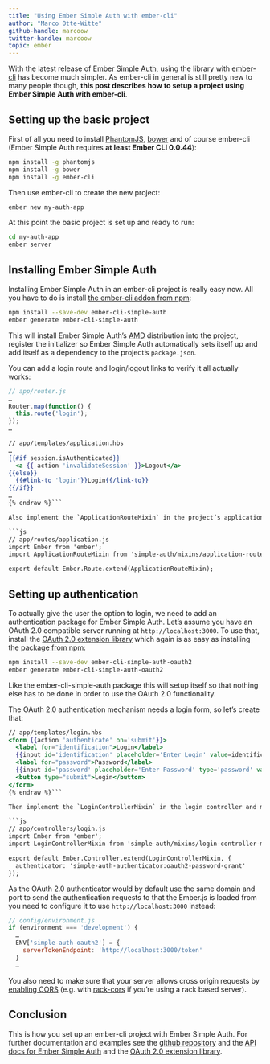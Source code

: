 ```yaml
---
title: "Using Ember Simple Auth with ember-cli"
author: "Marco Otte-Witte"
github-handle: marcoow
twitter-handle: marcoow
topic: ember
---
```


With the latest release of [Ember Simple Auth](https://github.com/simplabs/ember-simple-auth), using the library with [ember-cli](https://github.com/ember-cli/ember-cli) has become much simpler. As ember-cli in general is still pretty new to many people though, **this post describes how to setup a project using Ember Simple Auth with ember-cli**.

<!--break-->

## Setting up the basic project

First of all you need to install [PhantomJS](http://phantomjs.org), [bower](http://bower.io) and of course ember-cli (Ember Simple Auth requires **at least Ember CLI 0.0.44**):

```bash
npm install -g phantomjs
npm install -g bower
npm install -g ember-cli
```

Then use ember-cli to create the new project:

```bash
ember new my-auth-app
```

At this point the basic project is set up and ready to run:

```bash
cd my-auth-app
ember server
```

## Installing Ember Simple Auth

Installing Ember Simple Auth in an ember-cli project is really easy now. All you have to do is install [the ember-cli addon from npm](https://www.npmjs.com/package/ember-cli-simple-auth):

```bash
npm install --save-dev ember-cli-simple-auth
ember generate ember-cli-simple-auth
```

This will install Ember Simple Auth’s [AMD](http://requirejs.org/docs/whyamd.html) distribution into the project, register the initializer so Ember Simple Auth automatically sets itself up and add itself as a dependency to the project’s `package.json`.

You can add a login route and login/logout links to verify it all actually works:

```js
// app/router.js
…
Router.map(function() {
  this.route('login');
});
…
```

```hbs {% raw  %}
// app/templates/application.hbs
…
{{#if session.isAuthenticated}}
  <a {{ action 'invalidateSession' }}>Logout</a>
{{else}}
  {{#link-to 'login'}}Login{{/link-to}}
{{/if}}
…
{% endraw %}```

Also implement the `ApplicationRouteMixin` in the project’s application route:

```js
// app/routes/application.js
import Ember from 'ember';
import ApplicationRouteMixin from 'simple-auth/mixins/application-route-mixin';

export default Ember.Route.extend(ApplicationRouteMixin);
```

## Setting up authentication

To actually give the user the option to login, we need to add an authentication package for Ember Simple Auth. Let’s assume you have an OAuth 2.0 compatible server running at `http://localhost:3000`. To use that, install the [OAuth 2.0 extension library](https://github.com/simplabs/ember-simple-auth/blob/master/addon/authenticators/oauth2-password-grant.js) which again is as easy as installing the [package from npm](https://www.npmjs.com/package/ember-cli-simple-auth-oauth2):

```bash
npm install --save-dev ember-cli-simple-auth-oauth2
ember generate ember-cli-simple-auth-oauth2
```

Like the ember-cli-simple-auth package this will setup itself so that nothing else has to be done in order to use the OAuth 2.0 functionality.

The OAuth 2.0 authentication mechanism needs a login form, so let’s create that:

```hbs {% raw  %}
// app/templates/login.hbs
<form {{action 'authenticate' on='submit'}}>
  <label for="identification">Login</label>
  {{input id='identification' placeholder='Enter Login' value=identification}}
  <label for="password">Password</label>
  {{input id='password' placeholder='Enter Password' type='password' value=password}}
  <button type="submit">Login</button>
</form>
{% endraw %}```

Then implement the `LoginControllerMixin` in the login controller and make that use the OAuth 2.0 authenticator to perform the actual authentication:

```js
// app/controllers/login.js
import Ember from 'ember';
import LoginControllerMixin from 'simple-auth/mixins/login-controller-mixin';

export default Ember.Controller.extend(LoginControllerMixin, {
  authenticator: 'simple-auth-authenticator:oauth2-password-grant'
});
```

As the OAuth 2.0 authenticator would by default use the same domain and port to send the authentication requests to that the Ember.js is loaded from you need to configure it to use `http://localhost:3000` instead:

```js
// config/environment.js
if (environment === 'development') {
  …
  ENV['simple-auth-oauth2'] = {
    serverTokenEndpoint: 'http://localhost:3000/token'
  }
  …
```

You also need to make sure that your server allows cross origin requests by [enabling CORS](http://enable-cors.org) (e.g. with [rack-cors](https://github.com/cyu/rack-cors) if you’re using a rack based server).

## Conclusion

This is how you set up an ember-cli project with Ember Simple Auth. For further documentation and examples see the [github repository](https://github.com/simplabs/ember-simple-auth) and the [API docs for Ember Simple Auth](http://ember-simple-auth.com/api/) and the [OAuth 2.0 extension library](http://ember-simple-auth.com/api/).
